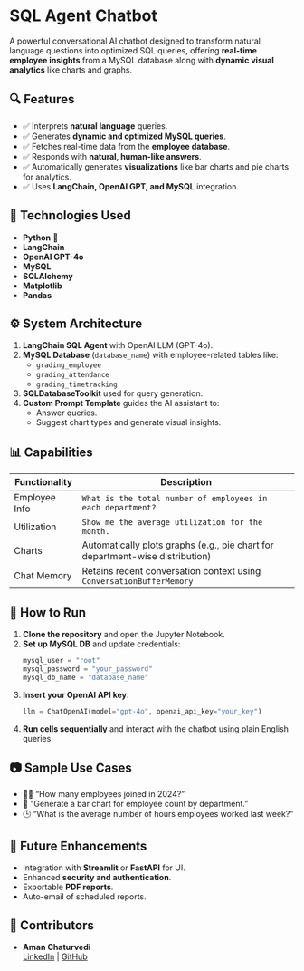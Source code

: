 # SQL Agent Chatbot

A powerful conversational AI chatbot designed to transform natural language questions into optimized SQL queries, offering **real-time employee insights** from a MySQL database along with **dynamic visual analytics** like charts and graphs.

## 🔍 Features

- ✅ Interprets **natural language** queries.
- ✅ Generates **dynamic and optimized MySQL queries**.
- ✅ Fetches real-time data from the **employee database**.
- ✅ Responds with **natural, human-like answers**.
- ✅ Automatically generates **visualizations** like bar charts and pie charts for analytics.
- ✅ Uses **LangChain, OpenAI GPT, and MySQL** integration.

## 🧠 Technologies Used

- **Python** 🐍
- **LangChain**
- **OpenAI GPT-4o**
- **MySQL**
- **SQLAlchemy**
- **Matplotlib**
- **Pandas**

## ⚙️ System Architecture

1. **LangChain SQL Agent** with OpenAI LLM (GPT-4o).
2. **MySQL Database** (`database_name`) with employee-related tables like:
   - `grading_employee`
   - `grading_attendance`
   - `grading_timetracking`
3. **SQLDatabaseToolkit** used for query generation.
4. **Custom Prompt Template** guides the AI assistant to:
   - Answer queries.
   - Suggest chart types and generate visual insights.

## 📊 Capabilities

| Functionality | Description |
|---------------|-------------|
| Employee Info | `What is the total number of employees in each department?` |
| Utilization   | `Show me the average utilization for the month.` |
| Charts        | Automatically plots graphs (e.g., pie chart for department-wise distribution) |
| Chat Memory   | Retains recent conversation context using `ConversationBufferMemory` |

## 🚀 How to Run

1. **Clone the repository** and open the Jupyter Notebook.
2. **Set up MySQL DB** and update credentials:
   ```python
   mysql_user = "root"
   mysql_password = "your_password"
   mysql_db_name = "database_name"
   ```
3. **Insert your OpenAI API key**:
   ```python
   llm = ChatOpenAI(model="gpt-4o", openai_api_key="your_key")
   ```
4. **Run cells sequentially** and interact with the chatbot using plain English queries.

## 📷 Sample Use Cases

- 🧑‍💼 “How many employees joined in 2024?”
- 🏢 “Generate a bar chart for employee count by department.”
- 🕒 “What is the average number of hours employees worked last week?”

## 🧪 Future Enhancements

- Integration with **Streamlit** or **FastAPI** for UI.
- Enhanced **security and authentication**.
- Exportable **PDF reports**.
- Auto-email of scheduled reports.

## 🤝 Contributors

- **Aman Chaturvedi**  
  [LinkedIn](https://www.linkedin.com/in/aman8333) | [GitHub](https://github.com/divyam8333)
